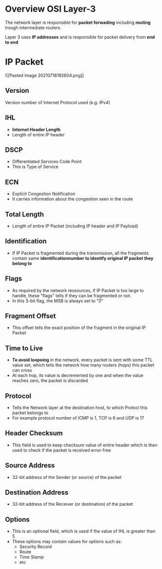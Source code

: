 # Overview OSI Layer-3

The network layer is responsible for **packet forwading** including **routing** trough intermediate routers.

Layer 3 uses **IP addresses** and is responsible for packet delivery from **end to end**

# IP Packet

![[Pasted image 20210718192604.png]]

## Version

Version number of Internet Protocol used (e.g. IPv4)

## IHL

- **Internet Header Length**
- Length of entire IP header

## DSCP

- Differentiated Services Code Point
- This is Type of Service

## ECN

- Explicit Congestion Notification
- It carries information about the congestion seen in the route

## Total Length

- Length of entire IP Packet (including IP header and IP Payload)

## Identification

- If IP Packet is fragmented during the transmission, all the fragments contain same **identificationnumber to identify original IP packet they belong to**

## Flags

- As required by the network ressources, if IP Packet is too large to handle, these "flags" tells if they can be fragmented or not.
- In this 3-bit flag, the MSB is always set to "0"

## Fragment Offset

- This offset tells the exact position of the fragment in the original IP Packet

## Time to Live

- **To avoid loopoing** in the network, every packet is sent with some TTL value set, which tells the network how many routers (hops) this packet can cross
- At each hop, its value is decremented by one and when the value reaches zero, the packet is discarded

## Protocol

- Tells the Network layer at the destination host, to which Protocl this packet belongs to
- For example protocol number of ICMP is 1, TCP is 6 and UDP is 17

## Header Checksum

- This field is used to keep checksum value of entire header which is then used to check if the packet is received error-free

## Source Address

- 32-bit address of the Sender (or source) of the packet

## Destination Address

- 32-bit address of the Receiver (or destination) of the packet

## Options

- This is an optional field, which is used if the value of IHL is greater than 5
- These options may contain values for options such as:
  - Security Record
  - Route
  - Time Stamp
  - etc
